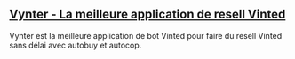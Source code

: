 ## [Vynter - La meilleure application de resell Vinted](https://vynter.app)

Vynter est la meilleure application de bot Vinted pour faire du resell Vinted sans délai avec autobuy et autocop.

